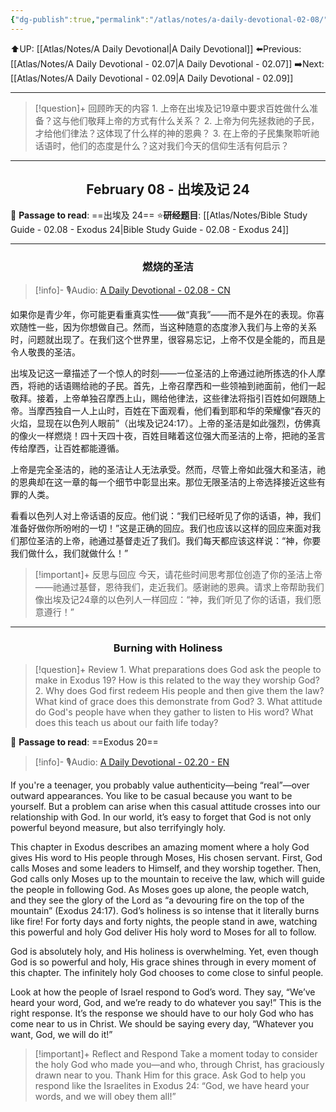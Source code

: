 ```yaml
---
{"dg-publish":true,"permalink":"/atlas/notes/a-daily-devotional-02-08/","noteIcon":""}
---
```


 ⬆️UP: [[Atlas/Notes/A Daily Devotional\|A Daily Devotional]]
⬅️Previous: [[Atlas/Notes/A Daily Devotional - 02.07\|A Daily Devotional - 02.07]]
➡️Next: [[Atlas/Notes/A Daily Devotional - 02.09\|A Daily Devotional - 02.09]]

---

> [!question]+ 回顾昨天的内容
> 1.⁠ ⁠上帝在出埃及记19章中要求百姓做什么准备？这与他们敬拜上帝的方式有什么关系？
> 2.⁠ ⁠上帝为何先拯救祂的子民，才给他们律法？这体现了什么样的神的恩典？
> 3.⁠ ⁠在上帝的子民集聚聆听祂话语时，他们的态度是什么？这对我们今天的信仰生活有何启示？


---
## <center>February 08 - 出埃及记 24</center>

📖 **Passage to read**: ==出埃及 24==
⭐**研经题目**: [[Atlas/Notes/Bible Study Guide - 02.08 - Exodus 24\|Bible Study Guide - 02.08 - Exodus 24]]

---
### <center>燃烧的圣洁</center>

> [!info]- 🎙️Audio: [A Daily Devotional - 02.08 - CN]()

如果你是青少年，你可能更看重真实性——做“真我”——而不是外在的表现。你喜欢随性一些，因为你想做自己。然而，当这种随意的态度渗入我们与上帝的关系时，问题就出现了。在我们这个世界里，很容易忘记，上帝不仅是全能的，而且是令人敬畏的圣洁。

出埃及记这一章描述了一个惊人的时刻——一位圣洁的上帝通过祂所拣选的仆人摩西，将祂的话语赐给祂的子民。首先，上帝召摩西和一些领袖到祂面前，他们一起敬拜。接着，上帝单独召摩西上山，赐给他律法，这些律法将指引百姓如何跟随上帝。当摩西独自一人上山时，百姓在下面观看，他们看到耶和华的荣耀像“吞灭的火焰，显现在以色列人眼前”（出埃及记24:17）。上帝的圣洁是如此强烈，仿佛真的像火一样燃烧！四十天四十夜，百姓目睹着这位强大而圣洁的上帝，把祂的圣言传给摩西，让百姓都能遵循。

上帝是完全圣洁的，祂的圣洁让人无法承受。然而，尽管上帝如此强大和圣洁，祂的恩典却在这一章的每一个细节中彰显出来。那位无限圣洁的上帝选择接近这些有罪的人类。

看看以色列人对上帝话语的反应。他们说：“我们已经听见了你的话语，神，我们准备好做你所吩咐的一切！”这是正确的回应。我们也应该以这样的回应来面对我们那位圣洁的上帝，祂通过基督走近了我们。我们每天都应该这样说：“神，你要我们做什么，我们就做什么！”

> [!important]+ 反思与回应
今天，请花些时间思考那位创造了你的圣洁上帝——祂通过基督，恩待我们，走近我们。感谢祂的恩典。请求上帝帮助我们像出埃及记24章的以色列人一样回应：“神，我们听见了你的话语，我们愿意遵行！”




---
### <center>Burning with Holiness</center>

> [!question]+ Review
> 1.⁠ ⁠What preparations does God ask the people to make in Exodus 19? How is this related to the way they worship God?
> 2.⁠ ⁠Why does God first redeem His people and then give them the law? What kind of grace does this demonstrate from God?
> 3.⁠ ⁠What attitude do God's people have when they gather to listen to His word? What does this teach us about our faith life today?

📖 **Passage to read**: ==Exodus 20==

> [!info]- 🎙️Audio: [A Daily Devotional - 02.20 - EN]()  

If you're a teenager, you probably value authenticity—being “real”—over outward appearances. You like to be casual because you want to be yourself. But a problem can arise when this casual attitude crosses into our relationship with God. In our world, it’s easy to forget that God is not only powerful beyond measure, but also terrifyingly holy.  

This chapter in Exodus describes an amazing moment where a holy God gives His word to His people through Moses, His chosen servant. First, God calls Moses and some leaders to Himself, and they worship together. Then, God calls only Moses up to the mountain to receive the law, which will guide the people in following God. As Moses goes up alone, the people watch, and they see the glory of the Lord as “a devouring fire on the top of the mountain” (Exodus 24:17). God’s holiness is so intense that it literally burns like fire! For forty days and forty nights, the people stand in awe, watching this powerful and holy God deliver His holy word to Moses for all to follow.  

God is absolutely holy, and His holiness is overwhelming. Yet, even though God is so powerful and holy, His grace shines through in every moment of this chapter. The infinitely holy God chooses to come close to sinful people.  

Look at how the people of Israel respond to God’s word. They say, “We’ve heard your word, God, and we’re ready to do whatever you say!” This is the right response. It’s the response we should have to our holy God who has come near to us in Christ. We should be saying every day, “Whatever you want, God, we will do it!”  

> [!important]+ Reflect and Respond
Take a moment today to consider the holy God who made you—and who, through Christ, has graciously drawn near to you. Thank Him for this grace. Ask God to help you respond like the Israelites in Exodus 24: “God, we have heard your words, and we will obey them all!”





















